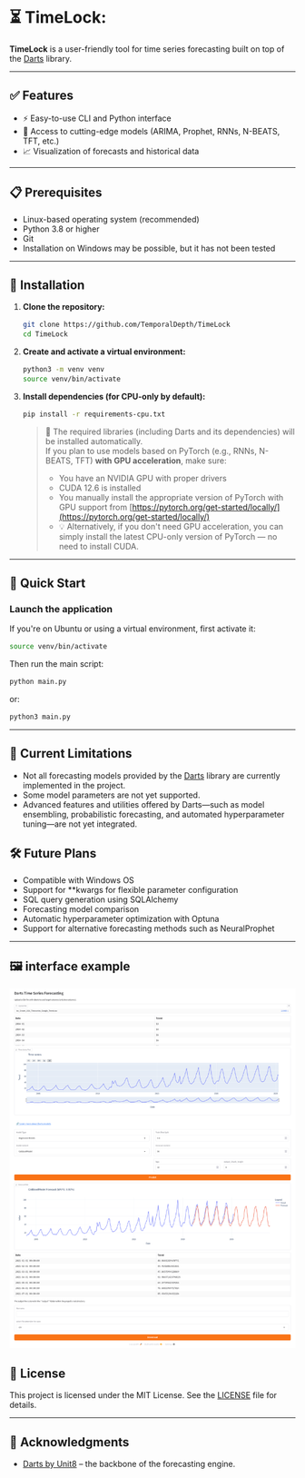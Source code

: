 # ⏳ TimeLock: 

**TimeLock** is a user-friendly tool for time series forecasting built on top of the [Darts](https://github.com/unit8co/darts) library. 

---

## ✅ Features

- ⚡ Easy-to-use CLI and Python interface  
- 🧠 Access to cutting-edge models (ARIMA, Prophet, RNNs, N-BEATS, TFT, etc.)  
- 📈 Visualization of forecasts and historical data  
---

## 📋 Prerequisites

- Linux-based operating system (recommended)  
- Python 3.8 or higher  
- Git  
- Installation on Windows may be possible, but it has not been tested
---

## 🚀 Installation

1. **Clone the repository:**

   ```bash
   git clone https://github.com/TemporalDepth/TimeLock
   cd TimeLock
   ```

2. **Create and activate a virtual environment:**

   ```bash
   python3 -m venv venv
   source venv/bin/activate
   ```

3. **Install dependencies (for CPU-only by default):**

   ```bash
   pip install -r requirements-cpu.txt
   ```

   > 🧠 The required libraries (including Darts and its dependencies) will be installed automatically.  
   > If you plan to use models based on PyTorch (e.g., RNNs, N-BEATS, TFT) **with GPU acceleration**, make sure:
   >
   > - You have an NVIDIA GPU with proper drivers  
   > - CUDA 12.6 is installed  
   > - You manually install the appropriate version of PyTorch with GPU support from [https://pytorch.org/get-started/locally/](https://pytorch.org/get-started/locally/)
   > - 💡 Alternatively, if you don't need GPU acceleration, you can simply install the latest CPU-only version of PyTorch — no need to install CUDA.
---

## 🧪 Quick Start

### Launch the application

If you're on Ubuntu or using a virtual environment, first activate it:
```bash
source venv/bin/activate
```

Then run the main script:
```bash
python main.py
```
or:
```bash
python3 main.py
```

---
## 🚧 Current Limitations

- Not all forecasting models provided by the [Darts](https://github.com/unit8co/darts) library are currently implemented in the project.
- Some model parameters are not yet supported.
- Advanced features and utilities offered by Darts—such as model ensembling, probabilistic forecasting, and automated hyperparameter tuning—are not yet integrated.

## 🛠️ Future Plans

- Compatible with Windows OS
- Support for **kwargs for flexible parameter configuration
- SQL query generation using SQLAlchemy
- Forecasting model comparison
- Automatic hyperparameter optimization with Optuna
- Support for alternative forecasting methods such as NeuralProphet

---

## 🖼️ interface example

![ui](image/example_workplace.png)


## 📄 License

This project is licensed under the MIT License. See the [LICENSE](LICENSE) file for details.

---

## 🙌 Acknowledgments

- [Darts by Unit8](https://github.com/unit8co/darts) – the backbone of the forecasting engine.
